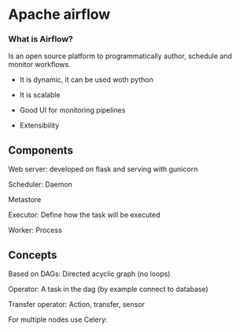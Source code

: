 # Apache airflow

### What is Airflow?

Is an open source platform to programmatically author, schedule and monitor workflows.

- It is dynamic, it can be used woth python

- It is scalable

- Good UI for monitoring pipelines

- Extensibility

## Components

Web server: developed on flask and serving with gunicorn

Scheduler: Daemon

Metastore

Executor: Define how the task will be executed

Worker: Process

## Concepts

Based on DAGs: Directed acyclic graph (no loops)

Operator: A task in the dag (by example connect to database)

Transfer operator: Action, transfer, sensor

For multiple nodes use Celery: 